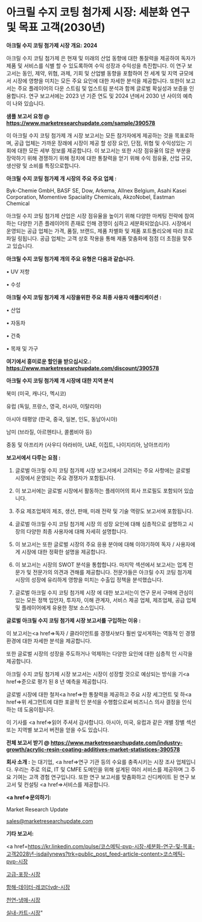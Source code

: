 # 아크릴 수지 코팅 첨가제 시장: 세분화 연구 및 목표 고객(2030년)

<strong>아크릴 수지 코팅 첨가제 시장 개요: 2024</strong>

아크릴 수지 코팅 첨가제 은 현재 및 미래의 산업 동향에 대한 통찰력을 제공하여 독자가 제품 및 서비스를 식별 할 수 있도록하여 수익 성장과 수익성을 촉진합니다. 이 연구 보고서는 동인, 제약, 위협, 과제, 기회 및 산업별 동향을 포함하여 전 세계 및 지역 규모에서 시장에 영향을 미치는 모든 주요 요인에 대한 자세한 분석을 제공합니다. 또한이 보고서는 주요 플레이어의 다운 스트림 및 업스트림 분석과 함께 글로벌 확실성과 보증을 인용합니다. 연구 보고서에는 2023 년 기준 연도 및 2024 년에서 2030 년 사이의 예측이 나와 있습니다.



<strong>샘플 보고서 요청 @ <a href=https://www.marketresearchupdate.com/sample/390578>https://www.marketresearchupdate.com/sample/390578</a></strong>

이 아크릴 수지 코팅 첨가제 개 시장 보고서는 모든 참가자에게 제공하는 것을 목표로하며, 공급 업체는 가까운 장래에 시장이 제공 할 성장 요인, 단점, 위협 및 수익성있는 기회에 대한 모든 세부 정보를 제공합니다. 이 보고서는 또한 시장 점유율의 많은 부분을 장악하기 위해 경쟁하기 위해 정치에 대한 통찰력을 얻기 위해 수익 점유율, 산업 규모, 생산량 및 소비를 특징으로합니다.



<strong>아크릴 수지 코팅 첨가제 개 시장의 주요 주요 업체 :</strong>

Byk-Chemie GmbH, BASF SE, Dow, Arkema, Allnex Belgium, Asahi Kasei Corporation, Momentive Spaciality Chemicals, AkzoNobel, Eastman Chemical

아크릴 수지 코팅 첨가제 산업은 시장 점유율을 높이기 위해 다양한 마케팅 전략에 참여하는 다양한 기존 플레이어의 존재로 인해 경쟁이 심하고 세분화되었습니다. 시장에서 운영되는 공급 업체는 가격, 품질, 브랜드, 제품 차별화 및 제품 포트폴리오에 따라 프로파일 링됩니다. 공급 업체는 고객 상호 작용을 통해 제품 맞춤화에 점점 더 초점을 맞추고 있습니다.



<strong>아크릴 수지 코팅 첨가제 개의 주요 유형은 다음과 같습니다.</strong>

• UV 저항

• 수성



<strong>아크릴 수지 코팅 첨가제 개 시장을위한 주요 최종 사용자 애플리케이션 :</strong>

• 산업

• 자동차

• 건축

• 목재 및 가구



<strong>여기에서 흥미로운 할인을 받으십시오.: <a href=https://www.marketresearchupdate.com/discount/390578>https://www.marketresearchupdate.com/discount/390578</a></strong>



<strong>아크릴 수지 코팅 첨가제 개 시장에 대한 지역 분석</strong>

북미 (미국, 캐나다, 멕시코)

유럽 (독일, 프랑스, 영국, 러시아, 이탈리아)

아시아 태평양 (한국, 중국, 일본, 인도, 동남아시아)

남미 (브라질, 아르헨티나, 콜롬비아 등)

중동 및 아프리카 (사우디 아라비아, UAE, 이집트, 나이지리아, 남아프리카)



<strong>보고서에서 다루는 요점 :</strong>

1. 글로벌 아크릴 수지 코팅 첨가제 시장 보고서에서 고려되는 주요 사항에는 글로벌 시장에서 운영되는 주요 경쟁자가 포함됩니다.

2. 이 보고서에는 글로벌 시장에서 활동하는 플레이어의 회사 프로필도 포함되어 있습니다.

3. 주요 제조업체의 제조, 생산, 판매, 미래 전략 및 기술 역량도 보고서에 포함됩니다.

4. 글로벌 아크릴 수지 코팅 첨가제 시장 의 성장 요인에 대해 심층적으로 설명하고 시장의 다양한 최종 사용자에 대해 자세히 설명합니다.

5. 이 보고서는 또한 글로벌 시장의 주요 응용 분야에 대해 이야기하여 독자 / 사용자에게 시장에 대한 정확한 설명을 제공합니다.

6. 이 보고서는 시장의 SWOT 분석을 통합합니다. 마지막 섹션에서 보고서는 업계 전문가 및 전문가의 의견과 견해를 제공합니다. 전문가들은 아크릴 수지 코팅 첨가제 시장의 성장에 유리하게 영향을 미치는 수출입 정책을 분석했습니다.

7. 글로벌 아크릴 수지 코팅 첨가제 시장 에 대한 보고서는이 연구 문서 구매에 관심이있는 모든 정책 입안자, 투자자, 이해 관계자, 서비스 제공 업체, 제조업체, 공급 업체 및 플레이어에게 유용한 정보 소스입니다.



<strong>글로벌 아크릴 수지 코팅 첨가제 시장 보고서를 구입하는 이유 :</strong>

이 보고서는<a href=>독자 / 클</a>라이언트를 경쟁사보다 훨씬 앞서게하는 역동적 인 경쟁 환경에 대한 자세한 분석을 제공합니다.

또한 글로벌 시장의 성장을 주도하거나 억제하는 다양한 요인에 대한 심층적 인 시각을 제공합니다.

아크릴 수지 코팅 첨가제 시장 보고서는 시장이 성장할 것으로 예상되는 방식을 기<a href=>준으로</a> 평가 된 8 년 예측을 제공합니다.

글로벌 시장에 대한 철저<a href=>한 통찰력</a>을 제공하고 주요 시장 세그먼트 및 하<a href=>위 세그</a>먼트에 대한 포괄적 인 분석을 수행함으로써 비즈니스 의사 결정을 인식하는 데 도움이됩니다.

이 기사를 <a href=>읽어 주</a>셔서 감사합니다. 아시아, 미국, 유럽과 같은 개별 장별 섹션 또는 지역별 보고서 버전을 얻을 수도 있습니다.



<strong>전체 보고서 받기 @ <a href=https://www.marketresearchupdate.com/industry-growth/acrylic-resin-coating-additives-market-statistices-390578>https://www.marketresearchupdate.com/industry-growth/acrylic-resin-coating-additives-market-statistices-390578</a></strong>



<strong>회사 소개 :</strong>
는 대기업, <a href=>연구 기</a>관 등의 수요를 충족시키는 시장 조사 업체입니다. 우리는 주로 의료, IT 및 CMFE 도메인을 위해 설계된 여러 서비스를 제공하며 그 주요 기여는 고객 경험 연구입니다. 또한 연구 보고서를 맞춤화하고 신디케이트 된 연구 보고서 및 컨설팅 <a href=>서비</a>스를 제공합니다.



<strong><a href=>문의하기:</a></strong>

Market Research Update

sales@marketresearchupdate.com



<strong>기타 보고서:</strong>

<a href=https://kr.linkedin.com/pulse/코스메틱-pvp-시장-세분화-연구-및-목표-고객2028년-isdailynews?trk=public_post_feed-article-content>코스메틱-pvp-시장</a>

<a href=https://www.linkedin.com/pulse/고급-포장-시장-경쟁-분석-및-성장-잠재력-2029-analytics-alchemy-360-analysis/>고급-포장-시장</a>

<a href=https://www.linkedin.com/pulse/항해-데이터-레코더vdr-시장-동향-및-성장-전망-data-dive-diaries-24-analysis-r3urf/>항해-데이터-레코더vdr-시장</a>

<a href=https://www.linkedin.com/pulse/천연-냉매-시장-진입-전략-및-위험-평가2029년-market-matrix-musings-analysis-hhdxf/>천연-냉매-시장</a>

<a href=https://www.linkedin.com/pulse/실내-카트-시장-규모-및-성장-2023-survey-spotlight-pro-24-analysis-6k3uf/>실내-카트-시장</a>"
